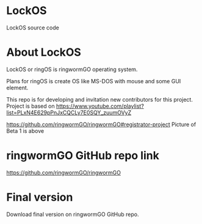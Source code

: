 # LockOS
LockOS source code

# About LockOS
LockOS or ringOS is ringwormGO operating system.

Plans for ringOS is create OS like MS-DOS with mouse and some GUI element.

This repo is for developing and invitation new contributors for this project.
Project is based on https://www.youtube.com/playlist?list=PLxN4E629pPnJxCQCLy7E0SQY_zuumOVyZ

https://github.com/ringwormGO/ringwormGO#registrator-project
Picture of Beta 1 is above

# ringwormGO GitHub repo link
https://github.com/ringwormGO/ringwormGO

# Final version
Download final version on ringwormGO GitHub repo.
